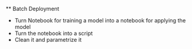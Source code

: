 ** Batch Deployment

* Turn Notebook for training a model into a notebook for applying the model
* Turn the notebook into a script 
* Clean it and parametrize it
